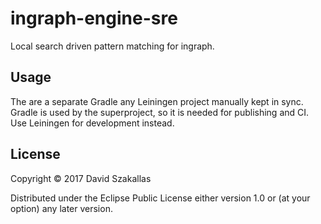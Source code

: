 # ingraph-engine-sre

Local search driven pattern matching for ingraph.

## Usage

The are a separate Gradle any Leiningen project manually kept in sync. Gradle is used by the superproject, so it is needed for publishing and CI.
Use Leiningen for development instead.


## License

Copyright © 2017 David Szakallas

Distributed under the Eclipse Public License either version 1.0 or (at
your option) any later version.
